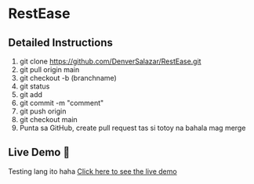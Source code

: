 # RestEase
## Detailed Instructions

1. git clone <https://github.com/DenverSalazar/RestEase.git>
2. git pull origin main
3. git checkout -b <branchname> (branchname)
4. git status
5. git add <file directory sa github>
6. git commit -m "comment"
7. git push origin <branchname>
8. git checkout main
9. Punta sa GitHub, create pull request tas si totoy na bahala mag merge

## Live Demo 🚀
Testing lang ito haha
[Click here to see the live demo](https://denversalazar.github.io/RestEase/)

